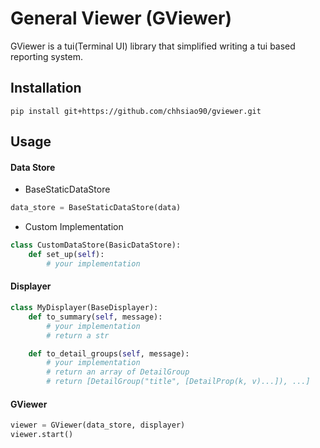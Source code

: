 # General Viewer (GViewer)

GViewer is a tui(Terminal UI) library that simplified writing a tui based reporting system.


## Installation
```
pip install git+https://github.com/chhsiao90/gviewer.git
```


## Usage
#### Data Store
- BaseStaticDataStore
```python
data_store = BaseStaticDataStore(data)
```
- Custom Implementation
```python
class CustomDataStore(BasicDataStore):
    def set_up(self):
        # your implementation
```

#### Displayer
```python
class MyDisplayer(BaseDisplayer):
    def to_summary(self, message):
        # your implementation
        # return a str

    def to_detail_groups(self, message):
        # your implementation
        # return an array of DetailGroup
        # return [DetailGroup("title", [DetailProp(k, v)...]), ...]
```

#### GViewer
```python
viewer = GViewer(data_store, displayer)
viewer.start()
```
